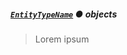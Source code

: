 ##### [`EntityTypeName`](docs/graphql/objects/entity-type-name) ● <span class="badge badge--secondary">objects</span>
> Lorem ipsum
> 